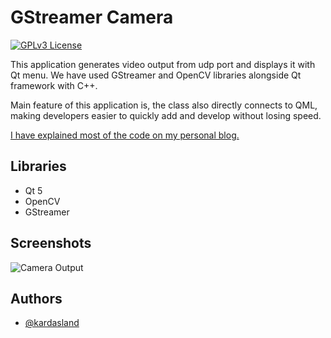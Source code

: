 # GStreamer Camera
[![GPLv3 License](https://img.shields.io/badge/License-GPL%20v3-yellow.svg)](https://opensource.org/licenses/)

This application generates video output from udp port and displays it with Qt menu. We have used GStreamer and OpenCV libraries alongside Qt framework with C++.

Main feature of this application is, the class also directly connects to QML, making developers easier to quickly add and develop without losing speed.

[I have explained most of the code on my personal blog.](https://anilsayar.com/2024/03/07/how-to-get-camera-feed-from-mavlink/)


## Libraries

- Qt 5
- OpenCV
- GStreamer


## Screenshots
![Camera Output](https://anilsayar.com/wp-content/uploads/2024/03/gstreamercamera.png)


## Authors

- [@kardasland](https://www.anilsayar.com)
